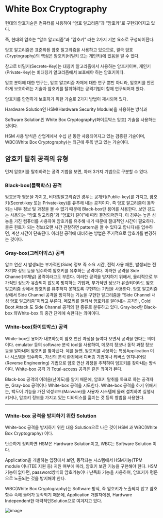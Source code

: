 # White Box Cryptography

현대의 암호기술은 컴퓨터를 사용하여 “암호 알고리즘”과 “암호키”로 구현되어지고 있다.

즉, 현대의 암호는 “암호 알고리즘”과 “암호키” 라는  2가지 기본 요소로  구성되어진다. 

암호 알고리즘은 표준화된 암호 알고리즘을 사용하고 있으므로, 결국 암호(Cryptography)의 핵심은 암호키(비밀키 또는 개인키)에 있음을 알 수 있다.

참고로 비밀키(Secrete-Key)는 대칭키 알고리즘에서 사용하는 암호키이며, 개인키(Private-Key)는 비대칭키 알고리즘에서 보호해야 하는 암호키이다.

 

암호 분야에 대한 연구는, 암호 알고리즘 자체에 대한 연구 뿐만 아니라, 암호키를 안전하게 보호하려는 기술과 암호키를 탈취하려는 공격기법이 함께 연구되어져 왔다.

 

암호키를 안전하게 보호하기 위한 기술로 2가지 방법이 제시되어 있다. 

Hardware Solution인 HSM(Hardware Security Module)을 사용하는 방식과 

Software Solution인 White Box Cryptography(화이트박스 암호) 기술을 사용하는 것이다. 

HSM 사용 방식은 산업계에서 수십 년 동안 사용되어지고 있는 검증된 기술이며, WBC(White Box Cryptography)는 최근에 주목 받고 있는 기술이다.

 

 

## **암호키 탈취 공격의 유형**

먼저 암호키를 탈취하려는 공격 기법을 보면, 아래 3가지 기법으로 구분할 수 있다.

 

### Black-box(블랙박스) 공격

암호문과 평문을 가지고, 비대칭알고리즘인 경우는 공개키(Public-key)를 가지고, 암호키(Secret-key 또는 Private-key)를 유추해 내는 공격이다. 즉 암호 알고리즘이  동작되는 내부 정보 및 과정을 볼 수 없기 때문에 Black-box란 용어를 사용한다. 보안 강도는 사용되는 “암호 알고리즘”과 “암호키 길이”에 따라 결정되어진다. 이 경우는 높은 성능을 가진 컴퓨터를 사용하여 암호키를 유추해 내기 때문에 절대적인 시간이 필요하다. 물론 힌트가 되는 정보(오랜 시간 관찰하면 pattern을 알 수 있다고 합니다)를 입수하면, 계산 시간이 단축된다. 이러한 공격에 대비하는 방법은 주기적으로 암호키를 변경하는 것이다.

 

### Gray-box(그레이박스) 공격

암호 연산 시 발생되는 부가적인(Side) 정보 즉 소요 시간, 전력 사용 패튼, 발생되는 전자기파 정보 등을 입수하여 암호키를 유추하는 공격이다. 이러한 공격을 Side Channel(부채널) 공격이라고도 부른다. 이러한 공격을 방지하기 위해서, 물리적으로 부가적인 정보가 유출되지 않도록 방지하는 기법과, 부가적인 정보가 유출되더라도 암호 알고리즘 상에서 암호키를 유추하지 못하도록 구현하는 기법을 사용한다. 암호 알고리즘 상에서 Side Channel 공격을 방지하는 기능을 구현한 알고리즘을 “Side Channel 내성 암호 알고리즘”이라고 부른다. 메모리를 얼려서 암호키를 알아내는 공격인, Cold Boot Attack 도 Side Channel 공격의 한 종류로 분류하고 있다. Gray-box란 Black-box 와White-box 의 중간 단계에 속한다는 의미이다.

 

### White-box(화이트박스) 공격

White-box란 용어가 내포하듯이 암호 연산 과정을 들여다 보면서 공격을 한다는 의미이다. emulator 등의 software 분석 tool을 사용하여, 메모리 정보나 동작 과정 정보 등을 알아내어 암호키를 찾아낸다. 예를 들면, 암호키를 사용하는 특정Application 이나 시스템을 입수하여, 자신의 분석 환경에서 디버깅 기법이나 리버스 엔지니어링(Reverse Engineering) 기법으로 암호 연산 과정을 추적하여 엄호키를 찾아내는 방식이다. White-box 공격 과  Total-access 공격은 같은 의미가 된다.



Black-box 공격의 어려움(난이도)를 알기 때문에, 암호키 탈취를 목표로 하는 공격자는, Gray-box 공격이나 White-box 공격을 시도한다. White-box 공격을 하기 위해서는, 백도어 기능을 가진 악성코드(Malware)를 사용자 시스템에 몰래 설치하여 실행시키거나, 암호키 정보를 가지고 있는 디바이스를 훔치는 것 등의 방법을 사용한다.

 

---

 

### **White-box** **공격을 방지하기 위한 Solution**

White-box 공격을 방지하기 위한 대응 Solution으로 나온 것이 HSM 과 WBC(White Box Cryptography) 이다.

단순하게 정리하면 HSM은 Hardware Solution이고, WBC는 Software Solution 이다.

 

Application을 개발하는 입장에서 보면, 동작되는 시스템에서 HSM기능(TPM module 이나TEE 지원 등) 지원 여부에  따라, 암호키 보관 기능을 구현해야 한다. HSM 기능이 없다면, password방식의 암호기능이나 난독화 기능을 사용하여, 암호키가 평문으로 노출되는 것을 방지해야 한다.

 

WBC(White Box Cryptography)는 Software 방식, 즉 암호키가 노출되지 않고 암호 함수 속에 들어가 동작되기 때문에, Application 개발자에겐, Hardware Independent한 매력적인Solution으로 여겨지고 있다.



![image](https://user-images.githubusercontent.com/41619898/62831675-2417d480-bc5e-11e9-8f2c-fad3f23bbf04.png)
